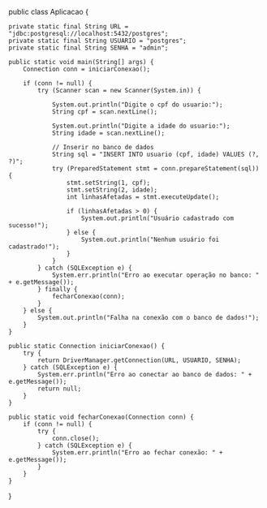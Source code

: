 public class Aplicacao {
    
    private static final String URL = "jdbc:postgresql://localhost:5432/postgres";
    private static final String USUARIO = "postgres";
    private static final String SENHA = "admin";
    
    public static void main(String[] args) {
        Connection conn = iniciarConexao();
        
        if (conn != null) {
            try (Scanner scan = new Scanner(System.in)) {
                
                System.out.println("Digite o cpf do usuario:");
                String cpf = scan.nextLine();
                
                System.out.println("Digite a idade do usuario:");
                String idade = scan.nextLine();
                
                // Inserir no banco de dados
                String sql = "INSERT INTO usuario (cpf, idade) VALUES (?, ?)";
                try (PreparedStatement stmt = conn.prepareStatement(sql)) {
                    stmt.setString(1, cpf);
                    stmt.setString(2, idade);
                    int linhasAfetadas = stmt.executeUpdate();
                    
                    if (linhasAfetadas > 0) {
                        System.out.println("Usuário cadastrado com sucesso!");
                    } else {
                        System.out.println("Nenhum usuário foi cadastrado!");
                    }
                }
            } catch (SQLException e) {
                System.err.println("Erro ao executar operação no banco: " + e.getMessage());
            } finally {
                fecharConexao(conn);
            }
        } else {
            System.out.println("Falha na conexão com o banco de dados!");
        }
    }
    
    public static Connection iniciarConexao() {
        try {
            return DriverManager.getConnection(URL, USUARIO, SENHA);
        } catch (SQLException e) {
            System.err.println("Erro ao conectar ao banco de dados: " + e.getMessage());
            return null;
        }
    }
    
    public static void fecharConexao(Connection conn) {
        if (conn != null) {
            try {
                conn.close();
            } catch (SQLException e) {
                System.err.println("Erro ao fechar conexão: " + e.getMessage());
            }
        }
    }
}
